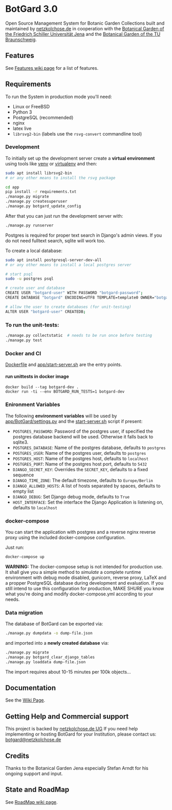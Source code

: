 # BotGard 3.0

Open Source Management System for Botanic Garden Collections
built and maintained by [netzkolchose.de](https://netzkolchose.de/) in cooperation with
the [Botanical Garden of the Friedrich Schiller Universität Jena](https://www.botanischergarten.uni-jena.de) and the
[Botanical Garden of the TU Braunschweig](https://www.tu-braunschweig.de/ifp/garten).


## Features

See [Features wiki page](https://github.com/netzkolchose/botgard/wiki/Features-(de)) for a list of features.


## Requirements

To run the System in production mode you'll need:
- Linux or FreeBSD 
- Python 3
- PostgreSQL (recommended)
- nginx
- latex live
- `librsvg2-bin` (labels use the `rsvg-convert` commandline tool)

### Development

To initially set up the development server create a **virtual environment** using tools like
[venv](https://docs.python.org/3/library/venv.html) 
or [virtualenv](https://virtualenv.pypa.io/en/stable/) and then:

```bash
sudo apt install librsvg2-bin
# or any other means to install the rsvg package

cd app
pip install -r requirements.txt
./manage.py migrate
./manage.py createsuperuser
./manage.py botgard_update_config
```

After that you can just run the development server with:
```bash
./manage.py runserver
```

Postgres is required for proper text search in Django's admin views.
If you do not need fulltext search, sqlite will work too.

To create a local database:
```bash
sudo apt install postgresql-server-dev-all
# or any other means to install a local postgres server

# start psql
sudo -u postgres psql

# create user and database
CREATE USER "botgard-user" WITH PASSWORD "botgard-password";
CREATE DATABASE "botgard" ENCODING=UTF8 TEMPLATE=template0 OWNER="botgard-user";

# allow the user to create databases (for unit-testing)
ALTER USER "botgard-user" CREATEDB;
```

### To run the unit-tests:

```bash
./manage.py collectstatic  # needs to be run once before testing
./manage.py test
```

### Docker and CI

[Dockerfile](/Dockerfile) and [app/start-server.sh](app/start-server.sh) 
are the entry points.

#### run unittests in docker image

```shell script
docker build --tag botgard-dev .
docker run -ti --env BOTGARD_RUN_TESTS=1 botgard-dev
```

### Enironment Variables

The following **environment variables** will be used by 
[app/BotGard/settings.py](app/BotGard/settings.py) and the [start-server.sh](app/start-server.sh) script if present:

- `POSTGRES_PASSWORD`: Password of the postgres user, 
  if specified the postgres database backend will be used. 
  Otherwise it falls back to sqlite3.
- `POSTGRES_DATABASE`: Name of the postgres database, defaults to `postgres`
- `POSTGRES_USER`: Name of the postgres user, defaults to `postgres`
- `POSTGRES_HOST`: Name of the postgres host, defaults to `localhost`
- `POSTGRES_PORT`: Name of the postgres host port, defaults to `5432`
- `DJANGO_SECRET_KEY`: Overrides the `SECRET_KEY`, defaults to a fixed sequence
- `DJANGO_TIME_ZONE`: The default timezone, defaults to `Europe/Berlin`
- `DJANGO_ALLOWED_HOSTS`: A list of hosts separated by spaces, defaults to empty list
- `DJANGO_DEBUG`: Set Django debug mode, defaults to `True`
- `HOST_INTERFACE`: Set the interface the Django Application is listening on, defaults to `localhost`

### docker-compose

You can start the application with postgres and a reverse nginx reverse proxy using the included docker-compose configuration.

Just run:

```bash
docker-compose up
```

**WARNING:**
The docker-compose setup is not intended for production use. It shall give you
a simple method to _simulate_ a complete runtime environment with debug mode
disabled, gunicorn, reverse proxy, LaTeX and a propper PostgreSQL database
during development and evaluation. If you still intend to use this
configuration for production, MAKE SHURE you know what you're doing and modify
docker-compose.yml according to your needs.

### Data migration

The database of BotGard can be exported via:
```bash
./manage.py dumpdata -o dump-file.json
```

and imported into a **newly created database** via:

```bash
./manage.py migrate
./manage.py botgard_clear_django_tables
./manage.py loaddata dump-file.json
```

The import requires about 10-15 minutes per 100k objects...


## Documentation

See the [Wiki Page](https://github.com/netzkolchose/botgard/wiki).

## Getting Help and Commercial support

This project is backed by [netzkolchose.de UG](https://netzkolchose.de/)
If you need help implementing or hosting BotGard for your Institution,
please contact us: botgard@netzkolchose.de

## Credits

Thanks to the Botanical Garden Jena especially Stefan Arndt for his ongoing support and input.

## State and RoadMap

See [RoadMap wiki page](https://github.com/netzkolchose/botgard/wiki/Road-Map).
